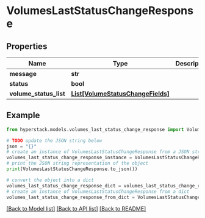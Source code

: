 # VolumesLastStatusChangeResponse


## Properties

Name | Type | Description | Notes
------------ | ------------- | ------------- | -------------
**message** | **str** |  | [optional] 
**status** | **bool** |  | [optional] 
**volume_status_list** | [**List[VolumeStatusChangeFields]**](VolumeStatusChangeFields.md) |  | [optional] 

## Example

```python
from hyperstack.models.volumes_last_status_change_response import VolumesLastStatusChangeResponse

# TODO update the JSON string below
json = "{}"
# create an instance of VolumesLastStatusChangeResponse from a JSON string
volumes_last_status_change_response_instance = VolumesLastStatusChangeResponse.from_json(json)
# print the JSON string representation of the object
print(VolumesLastStatusChangeResponse.to_json())

# convert the object into a dict
volumes_last_status_change_response_dict = volumes_last_status_change_response_instance.to_dict()
# create an instance of VolumesLastStatusChangeResponse from a dict
volumes_last_status_change_response_from_dict = VolumesLastStatusChangeResponse.from_dict(volumes_last_status_change_response_dict)
```
[[Back to Model list]](../README.md#documentation-for-models) [[Back to API list]](../README.md#documentation-for-api-endpoints) [[Back to README]](../README.md)


